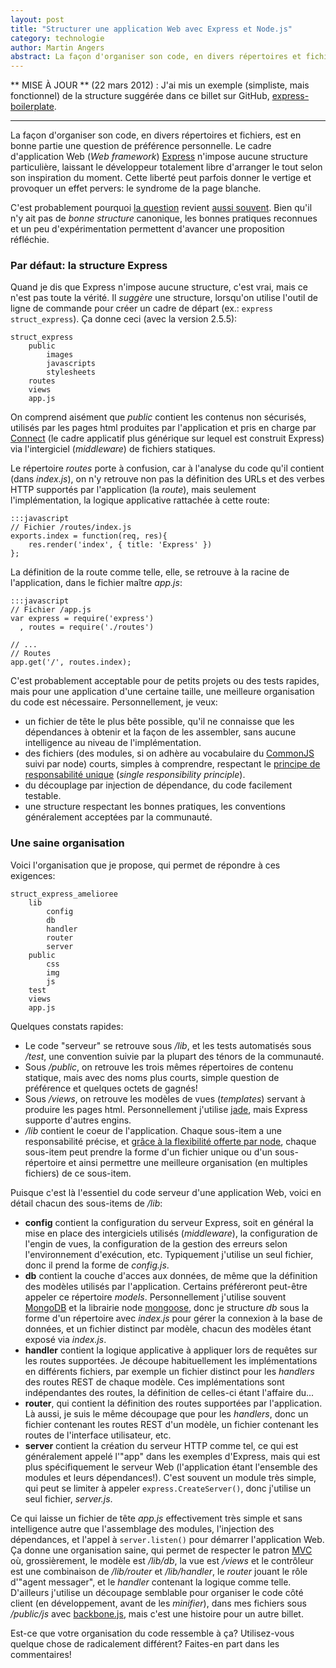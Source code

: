 ```yaml
---
layout: post
title: "Structurer une application Web avec Express et Node.js"
category: technologie
author: Martin Angers
abstract: La façon d'organiser son code, en divers répertoires et fichiers, est en bonne partie une question de préférence personnelle. Le cadre d'application Web Express n'impose aucune structure particulière, laissant le développeur totalement libre d'arranger le tout selon son inspiration du moment. Cette liberté peut parfois donner le vertige et provoquer un effet pervers: le syndrome de la page blanche.
---
```


** MISE À JOUR ** (22 mars 2012) : J'ai mis un exemple (simpliste, mais fonctionnel) de la structure suggérée dans ce billet sur GitHub, [express-boilerplate][exbo].

* * * *

La façon d'organiser son code, en divers répertoires et fichiers, est en bonne partie une question de préférence personnelle. Le cadre d'application Web (*Web framework*) [Express][] n'impose aucune structure particulière, laissant le développeur totalement libre d'arranger le tout selon son inspiration du moment. Cette liberté peut parfois donner le vertige et provoquer un effet pervers: le syndrome de la page blanche.

C'est probablement pourquoi [la question][stack] revient [aussi souvent][ggroups]. Bien qu'il n'y ait pas de *bonne structure* canonique, les bonnes pratiques reconnues et un peu d'expérimentation permettent d'avancer une proposition réfléchie.

### Par défaut: la structure Express

Quand je dis que Express n'impose aucune structure, c'est vrai, mais ce n'est pas toute la vérité. Il *suggère* une structure, lorsqu'on utilise l'outil de ligne de commande pour créer un cadre de départ (ex.: `express struct_express`). Ça donne ceci (avec la version 2.5.5):

    struct_express
        public
            images
            javascripts
            stylesheets
        routes
        views
        app.js

On comprend aisément que *public* contient les contenus non sécurisés, utilisés par les pages html produites par l'application et pris en charge par [Connect][] (le cadre applicatif plus générique sur lequel est construit Express) via l'intergiciel (*middleware*) de fichiers statiques.

Le répertoire *routes* porte à confusion, car à l'analyse du code qu'il contient (dans *index.js*), on n'y retrouve non pas la définition des URLs et des verbes HTTP supportés par l'application (la *route*), mais seulement l'implémentation, la logique applicative rattachée à cette route:

    :::javascript
    // Fichier /routes/index.js
    exports.index = function(req, res){
        res.render('index', { title: 'Express' })
    };

La définition de la route comme telle, elle, se retrouve à la racine de l'application, dans le fichier maître *app.js*:

    :::javascript
    // Fichier /app.js
    var express = require('express')
      , routes = require('./routes')

    // ...
    // Routes
    app.get('/', routes.index);

C'est probablement acceptable pour de petits projets ou des tests rapides, mais pour une application d'une certaine taille, une meilleure organisation du code est nécessaire. Personnellement, je veux:

*   un fichier de tête le plus bête possible, qu'il ne connaisse que les dépendances à obtenir et la façon de les assembler, sans aucune intelligence au niveau de l'implémentation.
*   des fichiers (des modules, si on adhère au vocabulaire du [CommonJS][] suivi par node) courts, simples à comprendre, respectant le [principe de responsabilité unique][srp] (*single responsibility principle*).
*   du découplage par injection de dépendance, du code facilement testable.
*   une structure respectant les bonnes pratiques, les conventions généralement acceptées par la communauté.

### Une saine organisation

Voici l'organisation que je propose, qui permet de répondre à ces exigences:

    struct_express_amelioree
        lib
            config
            db
            handler
            router
            server
        public
            css
            img
            js
        test
        views
        app.js

Quelques constats rapides:

*   Le code "serveur" se retrouve sous */lib*, et les tests automatisés sous */test*, une convention suivie par la plupart des ténors de la communauté.
*   Sous */public*, on retrouve les trois mêmes répertoires de contenu statique, mais avec des noms plus courts, simple question de préférence et quelques octets de gagnés!
*   Sous */views*, on retrouve les modèles de vues (*templates*) servant à produire les pages html. Personnellement j'utilise [jade][], mais Express supporte d'autres engins.
*   */lib* contient le coeur de l'application. Chaque sous-item a une responsabilité précise, et [grâce à la flexibilité offerte par node][nodefolders], chaque sous-item peut prendre la forme d'un fichier unique ou d'un sous-répertoire et ainsi permettre une meilleure organisation (en multiples fichiers) de ce sous-item.

Puisque c'est là l'essentiel du code serveur d'une application Web, voici en détail chacun des sous-items de */lib*:

*   **config** contient la configuration du serveur Express, soit en général la mise en place des intergiciels utilisés (*middleware*), la configuration de l'engin de vues, la configuration de la gestion des erreurs selon l'environnement d'exécution, etc. Typiquement j'utilise un seul fichier, donc il prend la forme de *config.js*.
*   **db** contient la couche d'acces aux données, de même que la définition des modèles utilisés par l'application. Certains préféreront peut-être appeler ce répertoire *models*. Personnellement j'utilise souvent [MongoDB][] et la librairie node [mongoose][], donc je structure *db* sous la forme d'un répertoire avec *index.js* pour gérer la connexion à la base de données, et un fichier distinct par modèle, chacun des modèles étant exposé via *index.js*.
*   **handler** contient la logique applicative à appliquer lors de requêtes sur les routes supportées. Je découpe habituellement les implémentations en différents fichiers, par exemple un fichier distinct pour les *handlers* des routes REST de chaque modèle. Ces implémentations sont indépendantes des routes, la définition de celles-ci étant l'affaire du...
*   **router**, qui contient la définition des routes supportées par l'application. Là aussi, je suis le même découpage que pour les *handlers*, donc un fichier contenant les routes REST d'un modèle, un fichier contenant les routes de l'interface utilisateur, etc.
*   **server** contient la création du serveur HTTP comme tel, ce qui est généralement appelé l'"app" dans les exemples d'Express, mais qui est plus spécifiquement le serveur Web (l'application étant l'ensemble des modules et leurs dépendances!). C'est souvent un module très simple, qui peut se limiter à appeler `express.CreateServer()`, donc j'utilise un seul fichier, *server.js*.

Ce qui laisse un fichier de tête *app.js* effectivement très simple et sans intelligence autre que l'assemblage des modules, l'injection des dépendances, et l'appel à `server.listen()` pour démarrer l'application Web. Ça donne une organisation saine, qui permet de respecter le patron [MVC][] où, grossièrement, le modèle est */lib/db*, la vue est */views* et le contrôleur est une combinaison de */lib/router* et */lib/handler*, le *router* jouant le rôle d'"agent messager", et le *handler* contenant la logique comme telle. D'ailleurs j'utilise un découpage semblable pour organiser le code côté client (en développement, avant de les *minifier*), dans mes fichiers sous */public/js* avec [backbone.js][backbone], mais c'est une histoire pour un autre billet.

Est-ce que votre organisation du code ressemble à ça? Utilisez-vous quelque chose de radicalement différent? Faites-en part dans les commentaires!

[express]: http://expressjs.com/
[stack]: http://stackoverflow.com/questions/9607947/how-should-i-structure-my-node-express-mongodb-app
[ggroups]: https://groups.google.com/forum/#!topic/express-js/9WrW3dxXqDs
[connect]: http://www.senchalabs.org/connect/
[srp]: http://en.wikipedia.org/wiki/Single_responsibility_principle
[commonjs]: http://www.commonjs.org/
[jade]: http://jade-lang.com/
[nodefolders]: http://nodejs.org/api/modules.html#modules_folders_as_modules
[mongodb]: http://www.mongodb.org/
[mongoose]: http://mongoosejs.com/
[mvc]: http://fr.wikipedia.org/wiki/Mod%C3%A8le-Vue-Contr%C3%B4leur
[backbone]: http://backbonejs.org/
[exbo]: https://github.com/PuerkitoBio/express-boilerplate
